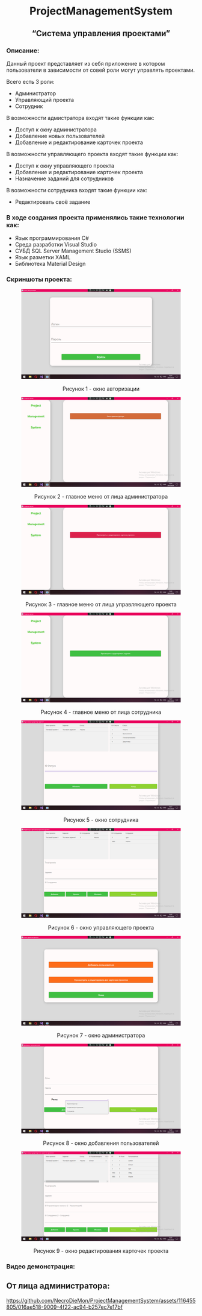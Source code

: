 <h1 style="text-align:center;">ProjectManagementSystem</h1>
<h2 style="text-align:center;">“Система управления проектами”</h2>

<h3>Описание:</h3>
<p>Данный проект представляет из себя приложение в котором пользователи в зависимости от совей роли могут управлять проектами.</p>
<p>Всего есть 3 роли:</p>
<ul>
  <li>Администратор</li>
  <li>Управляющий проекта</li>
  <li>Сотрудник</li>
</ul>

<p>В возможности адмистратора входят такие функции как:</p>
<ul>
  <li>Доступ к окну администратора</li>
  <li>Добавление новых пользователей</li>
  <li>Добавление и редактирование карточек проекта</li>
</ul>

<p>В возможности управляющего проекта входят такие функции как:</p>
<ul>
  <li>Доступ к окну управляющего проекта</li>
  <li>Добавление и редактирование карточек проекта</li>
  <li>Назначение заданий для сотрудников</li>
</ul>

<p>В возможности сотрудника входят такие функции как:</p>
<ul>
  <li>Редактировать своё задание</li>
</ul>

<h3>В ходе создания проекта применялись такие технологии как:</h3>
<ul>
  <li>Язык программирования C#</li>
  <li>Среда разработки Visual Studio</li>
  <li>СУБД SQL Server Management Studio (SSMS)</li>
  <li>Язык разметки XAML</li>
  <li>Библиотека Material Design</li>
</ul>

<h3>Скриншоты проекта:</h3>
<figure>
	<img src = "ProjectManagementSystem/Images/Screen1.png">
	<p align="center">Рисунок 1 - окно авторизации</p>
</figure>
<figure>
	<img src = "ProjectManagementSystem/Images/Screen2.png">
	<p align="center">Рисунок 2 - главное меню от лица администратора</p>
</figure>
<figure>
	<img src = "ProjectManagementSystem/Images/Screen3.png">
	<p align="center">Рисунок 3 - главное меню от лица управляющего проекта</p>
</figure>
<figure>
	<img src = "ProjectManagementSystem/Images/Screen4.png">
	<p align="center">Рисунок 4 - главное меню от лица сотрудника</p>
</figure>
<figure>
	<img src = "ProjectManagementSystem/Images/Screen5.png">
	<p align="center">Рисунок 5 - окно сотрудника</p>
</figure>
<figure>
	<img src = "ProjectManagementSystem/Images/Screen6.png">
	<p align="center">Рисунок 6 - окно управляющего проекта</p>
</figure>
<figure>
	<img src = "ProjectManagementSystem/Images/Screen7.png">
	<p align="center">Рисунок 7 - окно администратора</p>
</figure>
<figure>
	<img src = "ProjectManagementSystem/Images/Screen8.png">
	<p align="center">Рисунок 8 - окно добавления пользователей</p>
</figure>
<figure>
	<img src = "ProjectManagementSystem/Images/Screen9.png">
	<p align="center">Рисунок 9 - окно редактирования карточек проекта</p>
</figure>

<h3>Видео демонстрация:</h3>
<h2>От лица администратора:</h2>

https://github.com/NecroDieMon/ProjectManagementSystem/assets/116455805/016ae518-9009-4f22-ac94-b257ec7e17bf

